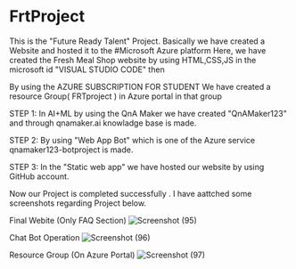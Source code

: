 # FrtProject  

This is the "Future Ready Talent" Project. Basically we have created a Website and hosted it to the #Microsoft Azure platform 
Here, we have created the Fresh Meal Shop website by using HTML,CSS,JS in the microsoft id "VISUAL STUDIO CODE" then

By using the AZURE SUBSCRIPTION FOR STUDENT We have created a resource Group( FRTproject ) in Azure portal in that group 

STEP 1: In AI+ML by using the QnA Maker we have created "QnAMaker123" and  through qnamaker.ai knowladge base is made.

STEP 2: By using "Web App Bot" which is one of the Azure service qnamaker123-botproject is made.

STEP 3: In the "Static web app" we have hosted our website by using GitHub account. 

Now our Project is completed successfully .
I have  aattched some screenshots regarding Project below.





Final Webite (Only FAQ Section)
![Screenshot (95)](https://user-images.githubusercontent.com/94169726/160793857-f25bbb6b-8aa4-48df-80d7-63c623f6887f.png)


Chat Bot Operation
![Screenshot (96)](https://user-images.githubusercontent.com/94169726/160794642-8db19e27-a85e-4885-a46c-824726c65430.png)


Resource Group (On Azure Portal)
![Screenshot (97)](https://user-images.githubusercontent.com/94169726/160794675-66d6c5be-d7f9-4283-884f-e9430f12b30b.png)

